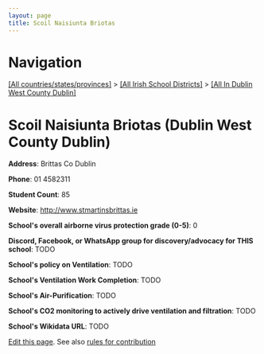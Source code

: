 ```yaml
---
layout: page
title: Scoil Naisiunta Briotas
---
```

# Navigation

[[All countries/states/provinces]](../../..) > [[All Irish School Districts]](../..) > [[All In Dublin West County Dublin]](..)

# Scoil Naisiunta Briotas (Dublin West County Dublin)

**Address**: Brittas Co Dublin

**Phone**: 01 4582311

**Student Count**: 85

**Website**: <http://www.stmartinsbrittas.ie>

**School's overall airborne virus protection grade (0-5)**: 0

**Discord, Facebook, or WhatsApp group for discovery/advocacy for THIS school**: TODO

**School's policy on Ventilation**: TODO

**School's Ventilation Work Completion**: TODO

**School's Air-Purification**: TODO

**School's CO2 monitoring to actively drive ventilation and filtration**: TODO

**School's Wikidata URL**: TODO


[Edit this page](https://github.com/ventilate-schools/Ireland/edit/main/./Dublin_West_County_Dublin/Scoil_Naisiunta_Briotas.md). See also [rules for contribution](../../../contribution-rules/)